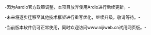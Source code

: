 -因为Aardio官方政策调整，本项目放弃使用Ardio进行后续更新。-

-未来将逐步迁移至其他技术框架进行重写优化，继续升级。敬请等待。-

-当前版本软件仍可正常使用，同时欢迎访问www.nijiweb.cn试用网页版。-

